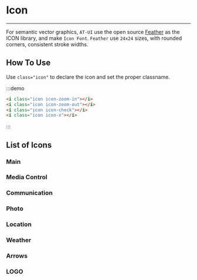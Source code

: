 # Icon

----

For semantic vector graphics, `AT-UI` use the open source [Feather](https://feathericons.com/) as the ICON library, and make `Icon Font`. `Feather` use `24x24` sizes, with rounded corners, consistent stroke widths.

## How To Use

Use `class="icon"` to declare the icon and set the proper classname.

:::demo
```html
<i class="icon icon-zoom-in"></i>
<i class="icon icon-zoom-out"></i>
<i class="icon icon-check"></i>
<i class="icon icon-x"></i>
```
:::

## List of Icons

### Main

<icon-list type="core"></icon-list>

### Media Control

<icon-list type="media"></icon-list>

### Communication

<icon-list type="communication"></icon-list>

### Photo

<icon-list type="photo"></icon-list>

### Location

<icon-list type="location"></icon-list>

### Weather

<icon-list type="weather"></icon-list>

### Arrows

<icon-list type="arrows"></icon-list>

### LOGO

<icon-list type="logos"></icon-list>


<style lang="scss" scoped>
.icon {
  font-size: 20px;
  margin-right: 10px;
}
</style>
